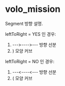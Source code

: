volo_mission
============

Segment 방향 설명.

leftToRight = YES 인 경우:
  1. --->---->--- 방향 선분
  2. ) 모양 커브

leftToRight = NO 인 경우:
  1. ---<----<--- 방향 선분
  2. ( 모양 커브
      
